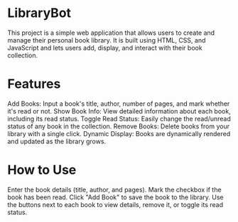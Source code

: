 # LibraryBot
This project is a simple web application that allows users to create and manage their personal book library. It is built using HTML, CSS, and JavaScript and lets users add, display, and interact with their book collection.

# Features
Add Books: Input a book's title, author, number of pages, and mark whether it's read or not.
Show Book Info: View detailed information about each book, including its read status.
Toggle Read Status: Easily change the read/unread status of any book in the collection.
Remove Books: Delete books from your library with a single click.
Dynamic Display: Books are dynamically rendered and updated as the library grows.

# How to Use
Enter the book details (title, author, and pages).
Mark the checkbox if the book has been read.
Click "Add Book" to save the book to the library.
Use the buttons next to each book to view details, remove it, or toggle its read status.
